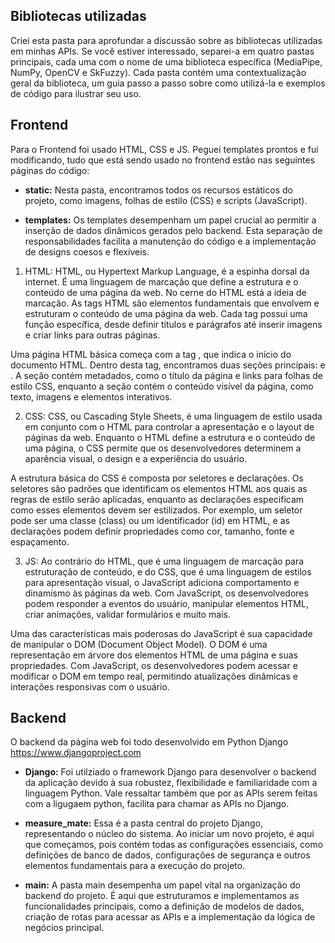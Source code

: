 ## Bibliotecas utilizadas
Criei esta pasta para aprofundar a discussão sobre as bibliotecas utilizadas em minhas APIs. Se você estiver interessado, separei-a em quatro pastas principais, cada uma com o nome de uma biblioteca específica (MediaPipe, NumPy, OpenCV e SkFuzzy). Cada pasta contém uma contextualização geral da biblioteca, um guia passo a passo sobre como utilizá-la e exemplos de código para ilustrar seu uso.

## Frontend 
Para o Frontend foi usado HTML, CSS e JS. Peguei templates prontos e fui modificando, tudo que está sendo usado no frontend estão nas seguintes páginas do código: 

- **static:** Nesta pasta, encontramos todos os recursos estáticos do projeto, como imagens, folhas de estilo (CSS) e scripts (JavaScript).

- **templates:** Os templates desempenham um papel crucial ao permitir a inserção de dados dinâmicos gerados pelo backend. Esta separação de responsabilidades facilita a manutenção do código e a implementação de designs coesos e flexíveis.

1. HTML: 
HTML, ou Hypertext Markup Language, é a espinha dorsal da internet. É uma linguagem de marcação que define a estrutura e o conteúdo de uma página da web. No cerne do HTML está a ideia de marcação. As tags HTML são elementos fundamentais que envolvem e estruturam o conteúdo de uma página da web. Cada tag possui uma função específica, desde definir títulos e parágrafos até inserir imagens e criar links para outras páginas.

Uma página HTML básica começa com a tag <html>, que indica o início do documento HTML. Dentro desta tag, encontramos duas seções principais: <head> e <body>. A seção <head> contém metadados, como o título da página e links para folhas de estilo CSS, enquanto a seção <body> contém o conteúdo visível da página, como texto, imagens e elementos interativos.

2. CSS: 
CSS, ou Cascading Style Sheets, é uma linguagem de estilo usada em conjunto com o HTML para controlar a apresentação e o layout de páginas da web. Enquanto o HTML define a estrutura e o conteúdo de uma página, o CSS permite que os desenvolvedores determinem a aparência visual, o design e a experiência do usuário.

A estrutura básica do CSS é composta por seletores e declarações. Os seletores são padrões que identificam os elementos HTML aos quais as regras de estilo serão aplicadas, enquanto as declarações especificam como esses elementos devem ser estilizados. Por exemplo, um seletor pode ser uma classe (class) ou um identificador (id) em HTML, e as declarações podem definir propriedades como cor, tamanho, fonte e espaçamento.

3. JS: 
Ao contrário do HTML, que é uma linguagem de marcação para estruturação de conteúdo, e do CSS, que é uma linguagem de estilos para apresentação visual, o JavaScript adiciona comportamento e dinamismo às páginas da web. Com JavaScript, os desenvolvedores podem responder a eventos do usuário, manipular elementos HTML, criar animações, validar formulários e muito mais.

Uma das características mais poderosas do JavaScript é sua capacidade de manipular o DOM (Document Object Model). O DOM é uma representação em árvore dos elementos HTML de uma página e suas propriedades. Com JavaScript, os desenvolvedores podem acessar e modificar o DOM em tempo real, permitindo atualizações dinâmicas e interações responsivas com o usuário.

## Backend 
O backend da página web foi todo desenvolvido em Python Django https://www.djangoproject.com

- **Django:** Foi utilziado o framework Django para desenvolver o backend da aplicação devido à sua robustez, flexibilidade e familiaridade com a linguagem Python. Vale ressaltar também que por as APIs serem feitas com a ligugaem python, facilita para chamar as APIs no Django. 

- **measure_mate:** Essa é a pasta central do projeto Django, representando o núcleo do sistema. Ao iniciar um novo projeto, é aqui que começamos, pois contém todas as configurações essenciais, como definições de banco de dados, configurações de segurança e outros elementos fundamentais para a execução do projeto.

- **main:** A pasta main desempenha um papel vital na organização do backend do projeto. É aqui que estruturamos e implementamos as funcionalidades principais, como a definição de modelos de dados, criação de rotas para acessar as APIs e a implementação da lógica de negócios principal.
